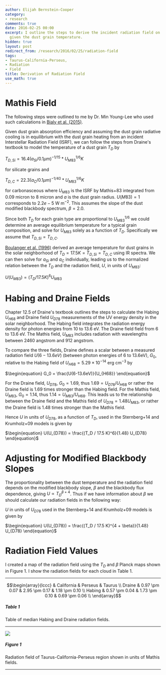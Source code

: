 ```yaml
---
author: Elijah Bernstein-Cooper
category:
- research
comments: true
date: 2016-02-25 00:00
excerpt: I outline the steps to derive the incident radiation field on dust grains
  given the dust grain temperature.
hidden: true
layout: post
redirect_from: /research/2016/02/25/radiation-field
tags:
- Taurus-California-Perseus,
- Radiation
- Field
title: Derivation of Radiation Field
use_math: true
---
```


# Mathis Field

The following steps were outlined to me by Dr. Min Young-Lee who used such
calculations in [Bialy et al.
(2015)](http://adsabs.harvard.edu/abs/2015ApJ...809..122B). 

Given dust grain absorption efficiency and assuming the dust grain radiative
cooling is in equilibrium with the dust grain heating from an incident
Interstellar Radiation Field (ISRF), we can follow the steps from Draine's
textbook to model the temperature of a dust grain $T_D$ by

$\begin{equation}
T_{D,Si} = 16.4 (a_{Si} / 0.1 \mu m)^{-1/15} * U_{M83}^{1/6} K
\end{equation}$

for silicate grains and 

$\begin{equation}
T_{D,C} = 22.3 (a_C / 0.1 \mu m)^{-1/40} * U_{M83}^{1/6} K
\end{equation}$

for carbonasceous where $U_{M83}$ is the ISRF by Mathis+83 integrated from 0.09
micron to 8 micron and $a$ is the dust grain radius. $U(M83) = 1$ corresponds to
$2.2e-5$ W m$^{-2}$. This assumes the slope of the dust modified blackbody
spectrum, $\beta = 2.0$.

Since both $T_D$ for each grain type are proportional to $U_{M83}^{1/6}$ we
could determine an average equilibrium temperature for a typical grain
composition, and solve for $U_{M83}$ solely as a function of $T_D$.
Specifically we assume that $T_{D,Si} = T_{D,C}$. 

[Boulanger et al.  (1996)](http://adsabs.harvard.edu/abs/1996A%26A...312..256B)
derived an average temperature for dust grains in the solar neighborhood of $T_D
= 17.5 K = T_{D,Si} = T_{D,C}$ using IR spectra. We can then solve for $a_{Si}$
and $a_C$ individually, leading us to the normalized relation between the $T_D$
and the radiation field, $U$, in units of $U_{M83}$:

$\begin{equation}
U(U_{M83}) = (T_D / 17.5 K)^6 U_{M83}
\end{equation}$

# Habing and Draine Fields

Chapter 12.5 of Draine's textbook outlines the steps to calculate the Habing
$U_{H68}$ and Draine field $U_{D78}$ measurements of the UV energy density in
the solar neighborhood.  The Habing field integrates the radiation energy
density for photon energies from 10 to 13.6 eV. The Draine field field from 6 to
13.6 eV.  The Mathis field, $U_{M83}$ includes radiation with wavelengths
between 2460 angstrom and 912 angstrom. 

To compare the three fields, Draine defines a scalar between a measured
radiation field $U(6-13.6eV)$ (between photon energies of 6 to 13.6eV), $G_0$,
relative to the Habing field of $U_{H68} = 5.29 \times 10^{-14}$ erg cm$^{-3}$
by

$\begin{equation}
  G_0 = \frac{U(6-13.6eV)}{U_{H68}}
\end{equation}$

For the Draine field, $U_{D78}$, $G_0 = 1.69$, thus $1.69 = U_{D78} / U_{H68}$
or rather the Draine field is 1.69 times stronger than the Habing field. For the
Mathis field, $U_{M83}$, $G_0 = 1.14$, thus $1.14 = U_{M83} / U_{H68}.$ This
leads us to the relationship between the Draine field and the Mathis field of
$U_{D78} = 1.48 U_{M83}$, or rather the Draine field is 1.48 times stronger than
the Mathis field.

Hence $U$ in units of $U_{D78}$, as a function of $T_D$, used in the
Sternberg+14 and Krumholz+09 models is given by

$\begin{equation}
U(U_{D78}) = \frac{(T_D / 17.5 K)^6}{1.48} U_{D78}
\end{equation}$

# Adjusting for Modified Blackbody Slopes

The proportionality between the dust temperature and the radiation field
depends on the modified blackbody slope, $\beta$ and the blackbody flux
dependence, giving $U \propto T_D^{\beta + 4}$. Thus if we have information
about $\beta$ we should calculate our radiation fields in the following way: 

$U$ in units of $U_{D78}$ used in the Sternberg+14 and Krumholz+09 models is
given by

$\begin{equation}
U(U_{D78}) = \frac{(T_D / 17.5 K)^{4 + \beta}}{1.48} U_{D78}
\end{equation}$

# Radiation Field Values

I created a map of the radiation field using the $T_D$ and $\beta$ Planck maps
shown in Figure 1. I show the radiation fields for each cloud in Table 1.

***

$$\begin{array}{lccc}
& California & Perseus & Taurus \\
Draine & 0.97 \pm 0.07 & 2.95 \pm 0.17  & 1.18 \pm 0.10 \\
Habing & 0.57 \pm 0.04 & 1.73 \pm 0.10  & 0.69 \pm 0.06 \\
\end{array}$$

##### Table 1

Table of median Habing and Draine radiation fields.


***

<div class="image-4of4-width">
  <img src="/media/2016/03/07/radiation_field.png"/> 
</div>

##### Figure 1

Radiation field of Taurus-California-Perseus region shown in units of Mathis
fields.

***
